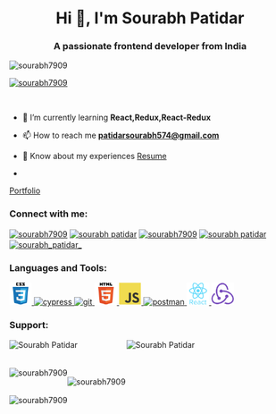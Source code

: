 <h1 align="center">Hi 👋, I'm Sourabh Patidar</h1>
<h3 align="center">A passionate frontend developer from India</h3>

<p align="left"> <img src="https://komarev.com/ghpvc/?username=sourabh7909&label=Profile%20views&color=0e75b6&style=flat" alt="sourabh7909" /> </p>

<p align="left"> <a href="https://github.com/ryo-ma/github-profile-trophy"><img src="https://github-profile-trophy.vercel.app/?username=sourabh7909" alt="sourabh7909" /></a> </p>

<p align="left"> <a href="https://twitter.com/" target="blank"><img src="https://img.shields.io/twitter/follow/?logo=twitter&style=for-the-badge" alt="" /></a> </p>

- 🌱 I’m currently learning **React,Redux,React-Redux**

- 📫 How to reach me **patidarsourabh574@gmail.com**

- 📄 Know about my experiences <a href="https://drive.google.com/file/d/19KTxx4iOLBOozJerHMoTAHFldPlETYpd/view?usp=share_link">Resume</a>
- 
<a href="https://sourabh7909.github.io/">Portfolio</a>
<h3 align="left">Connect with me:</h3>
<p align="left">
<a href="https://codepen.io/sourabh7909" target="blank"><img align="center" src="https://raw.githubusercontent.com/rahuldkjain/github-profile-readme-generator/master/src/images/icons/Social/codepen.svg" alt="sourabh7909" height="30" width="40" /></a>
<a href="https://www.linkedin.com/in/sourabh-patidar-6b0480163/" target="blank"><img align="center" src="https://raw.githubusercontent.com/rahuldkjain/github-profile-readme-generator/master/src/images/icons/Social/linked-in-alt.svg" alt="sourabh patidar" height="30" width="40" /></a>
<a href="https://codesandbox.com/sourabh7909" target="blank"><img align="center" src="https://raw.githubusercontent.com/rahuldkjain/github-profile-readme-generator/master/src/images/icons/Social/codesandbox.svg" alt="sourabh7909" height="30" width="40" /></a>
<a href="https://fb.com/sourabh patidar" target="blank"><img align="center" src="https://raw.githubusercontent.com/rahuldkjain/github-profile-readme-generator/master/src/images/icons/Social/facebook.svg" alt="sourabh patidar" height="30" width="40" /></a>
<a href="https://instagram.com/sourabh_patidar_" target="blank"><img align="center" src="https://raw.githubusercontent.com/rahuldkjain/github-profile-readme-generator/master/src/images/icons/Social/instagram.svg" alt="sourabh_patidar_" height="30" width="40" /></a>
</p>

<h3 align="left">Languages and Tools:</h3>
<p align="left"> <a href="https://www.w3schools.com/css/" target="_blank" rel="noreferrer"> <img src="https://raw.githubusercontent.com/devicons/devicon/master/icons/css3/css3-original-wordmark.svg" alt="css3" width="40" height="40"/> </a> <a href="https://www.cypress.io" target="_blank" rel="noreferrer"> <img src="https://raw.githubusercontent.com/simple-icons/simple-icons/6e46ec1fc23b60c8fd0d2f2ff46db82e16dbd75f/icons/cypress.svg" alt="cypress" width="40" height="40"/> </a> <a href="https://git-scm.com/" target="_blank" rel="noreferrer"> <img src="https://www.vectorlogo.zone/logos/git-scm/git-scm-icon.svg" alt="git" width="40" height="40"/> </a> <a href="https://www.w3.org/html/" target="_blank" rel="noreferrer"> <img src="https://raw.githubusercontent.com/devicons/devicon/master/icons/html5/html5-original-wordmark.svg" alt="html5" width="40" height="40"/> </a> <a href="https://developer.mozilla.org/en-US/docs/Web/JavaScript" target="_blank" rel="noreferrer"> <img src="https://raw.githubusercontent.com/devicons/devicon/master/icons/javascript/javascript-original.svg" alt="javascript" width="40" height="40"/> </a> <a href="https://postman.com" target="_blank" rel="noreferrer"> <img src="https://www.vectorlogo.zone/logos/getpostman/getpostman-icon.svg" alt="postman" width="40" height="40"/> </a> <a href="https://reactjs.org/" target="_blank" rel="noreferrer"> <img src="https://raw.githubusercontent.com/devicons/devicon/master/icons/react/react-original-wordmark.svg" alt="react" width="40" height="40"/> </a> <a href="https://redux.js.org" target="_blank" rel="noreferrer"> <img src="https://raw.githubusercontent.com/devicons/devicon/master/icons/redux/redux-original.svg" alt="redux" width="40" height="40"/> </a> </p>

<h3 align="left">Support:</h3>
<p><a href="https://www.buymeacoffee.com/Sourabh Patidar"> <img align="left" src="https://cdn.buymeacoffee.com/buttons/v2/default-yellow.png" height="50" width="210" alt="Sourabh Patidar" /></a><a href="https://ko-fi.com/Sourabh Patidar"> <img align="left" src="https://cdn.ko-fi.com/cdn/kofi3.png?v=3" height="50" width="210" alt="Sourabh Patidar" /></a></p><br><br>

<p><img align="left" src="https://github-readme-stats.vercel.app/api/top-langs?username=sourabh7909&show_icons=true&locale=en&layout=compact" alt="sourabh7909" /></p>

<p>&nbsp;<img align="center" src="https://github-readme-stats.vercel.app/api?username=sourabh7909&show_icons=true&locale=en" alt="sourabh7909" /></p>

<p><img align="center" src="https://github-readme-streak-stats.herokuapp.com/?user=sourabh7909&" alt="sourabh7909" /></p>
